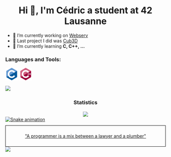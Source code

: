 <h1 align="center">Hi 👋, I'm Cédric a student at 42 Lausanne</h1>

- 🔭 I’m currently working on [Webserv](https://github.com/CMY42/Webserv)
- 🤝 Last project I did was [Cub3D](https://github.com/CMY42/cub3D)
- 🌱 I’m currently learning **C, C++, ...**


</div><h3 align="left">Languages and Tools:</h3>
<p align="left">
<img src="https://raw.githubusercontent.com/teamedwardforever/Readme-Generator/71f25dd8b98329b168142a6b782a107b75eab178/svg/Skills/Languages/c-original.svg" alt="C" width="40" height="40"/>
<img src="https://raw.githubusercontent.com/teamedwardforever/Readme-Generator/71f25dd8b98329b168142a6b782a107b75eab178/svg/Skills/Languages/cplusplus-original.svg" alt="CPP" width="40" height="40"/>
</p>

<img src="https://user-images.githubusercontent.com/73097560/115834477-dbab4500-a447-11eb-908a-139a6edaec5c.gif"><h3 align="center">Statistics</h3>
<div align="center">
<a href="https://github.com/CMY42">
<img align="center" src="http://github-profile-summary-cards.vercel.app/api/cards/profile-details?username=CMY42&theme=default" height="180em" />
</div>

<img src="https://raw.githubusercontent.com/CMY42/CMY42/output/snake.svg" alt="Snake animation" />

<div align="center" style="border: 1px solid black; padding: 10px; margin-top: 10px;">
  <p>"A programmer is a mix between a lawyer and a plumber"</p>
</div>

<img src="https://raw.githubusercontent.com/Trilokia/Trilokia/379277808c61ef204768a61bbc5d25bc7798ccf1/bottom_header.svg" />
